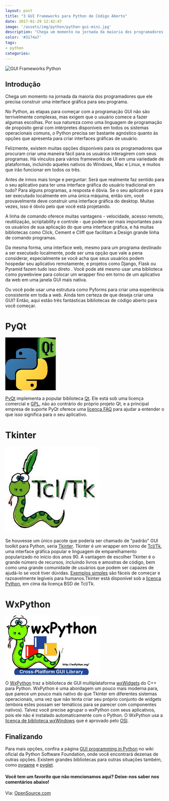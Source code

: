 ```yaml
---
layout: post
title: "3 GUI Frameworks para Python de Código Aberto"
date: 2017-01-29 12:42:47
image: '/assets/img/python/python-gui-mini.jpg'
description: "Chega um momento na jornada da maioria dos programadores que ele precisa construir uma interface gráfica para seu programa."
color: '#3174a7'
tags:
- python
categories:
---
```


![GUI Frameworks Python](/assets/img/python/python-gui.jpg)

## Introdução

Chega um momento na jornada da maioria dos programadores que ele precisa construir uma interface gráfica para seu programa.

No Python, as etapas para começar com a programação GUI não são terrivelmente complexas, mas exigem que o usuário comece a fazer algumas escolhas. Por sua natureza como uma linguagem de programação de propósito geral com intérpretes disponíveis em todos os sistemas operacionais comuns, o Python precisa ser bastante agnóstico quanto às opções que apresenta para criar interfaces gráficas de usuário.

Felizmente, existem muitas opções disponíveis para os programadores que procuram criar uma maneira fácil para os usuários interagirem com seus programas. Há vínculos para vários frameworks de UI em uma variedade de plataformas, incluindo aqueles nativos do Windows, Mac e Linux, e muitos que irão funcionar em todos os três.

Antes de irmos mais longe e perguntar: Será que realmente faz sentido para o seu aplicativo para ter uma interface gráfica do usuário tradicional em tudo? Para alguns programas, a resposta é óbvia. Se o seu aplicativo é para ser executado localmente em uma única máquina, então sim, você provavelmente deve construir uma interface gráfica do desktop. Muitas vezes, isso é óbvio pelo que você está projetando.

A linha de comando oferece muitas vantagens - velocidade, acesso remoto, reutilização, scriptability e controle - que podem ser mais importantes para os usuários de sua aplicação do que uma interface gráfica, e há muitas bibliotecas como Click, Cement e Cliff que facilitam a Design grande linha de comando programas.

Da mesma forma, uma interface web, mesmo para um programa destinado a ser executado localmente, pode ser uma opção que vale a pena considerar, especialmente se você acha que seus usuários podem hospedar seu aplicativo remotamente, e projetos como Django, Flask ou Pyramid fazem tudo isso direto . Você pode até mesmo usar uma biblioteca como pywebview para colocar um wrapper fino em torno de um aplicativo da web em uma janela GUI mais nativa.

Ou você pode usar uma estrutura como Pyforms para criar uma experiência consistente em toda a web. Ainda tem certeza de que deseja criar uma GUI? Então, aqui estão três fantásticas bibliotecas de código aberto para você começar.

# PyQt

![PyQt](/assets/img/python/pyqt.jpg)

[PyQt](https://riverbankcomputing.com/software/pyqt/intro) implementa a popular biblioteca [Qt](http://www.qt.io/). Ele está sob uma licença comercial e [GPL](http://www.gnu.org/licenses/gpl-3.0.en.html), não ao contrário do próprio projeto Qt, e a principal empresa de suporte PyQt oferece uma [licença FAQ](https://www.riverbankcomputing.com/commercial/license-faq) para ajudar a entender o que isso significa para o seu aplicativo.

# Tkinter

![Tkinter](/assets/img/python/tcl-tk.jpg)

Se houvesse um único pacote que poderia ser chamado de "padrão" GUI toolkit para Python, seria [Tkinter](http://tkinter.unpythonic.net/wiki/). Tkinter é um wrapper em torno de [Tcl/Tk](http://www.tcl.tk/), uma interface gráfica popular e linguagem de emparelhamento popularizado no início dos anos 90. A vantagem de escolher Tkinter é o grande número de recursos, incluindo livros e amostras de código, bem como uma grande comunidade de usuários que podem ser capazes de ajudá-lo se você tiver dúvidas. [Exemplos simples](https://docs.python.org/2/library/tkinter.html) são fáceis de começar e razoavelmente legíveis para humanos.Tkinter está disponível sob a [licença Python](http://tkinter.unpythonic.net/wiki/Tkinter), em cima da licença BSD de Tcl/Tk.

# WxPython

![WxPython](/assets/img/python/wxpython.jpg)

O [WxPython](http://www.wxpython.org/) traz a biblioteca de GUI multiplataforma [wxWidgets](http://wxwidgets.org/) do C++ para Python. WxPython é uma abordagem um pouco mais moderna para, que parece um pouco mais nativo do que Tkinter em diferentes sistemas operacionais, uma vez que não tenta criar seu próprio conjunto de widgets (embora estes possam ser temáticos para se parecer com componentes nativos). Talvez você precise agrupar o wxPython com seus aplicativos, pois ele não é instalado automaticamente com o Python. O WxPython usa a [licença de biblioteca wxWindows](http://www.wxwidgets.org/about/licence/) que é aprovado pelo [OSI](https://opensource.org/licenses/wxwindows.php).

## Finalizando

Para mais opções, confira a página [GUI programming in Python](https://wiki.python.org/moin/GuiProgramming) no wiki oficial da Python Software Foundation, onde você encontrará dezenas de outras opções. Existem grandes bibliotecas para outras situações também, como [pygame](http://www.pygame.org/wiki/gui) e [pyglet](https://bitbucket.org/pyglet/pyglet/wiki/Home).

#### Você tem um favorito que não mencionamos aqui? Deixe-nos saber nos comentários abaixo!


Via: [OpenSource.com](https://opensource.com/life/16/5/open-source-python-gui-frameworks&Blog_Linux=Terminal_Root)

<script async src="https://pagead2.googlesyndication.com/pagead/js/adsbygoogle.js"></script>

<!-- Informat -->
<ins class="adsbygoogle"
 style="display:block"
 data-ad-client="ca-pub-2838251107855362"
 data-ad-slot="2327980059"
 data-ad-format="auto"
 data-full-width-responsive="true"></ins>

<script>
(adsbygoogle = window.adsbygoogle || []).push({});
</script>

